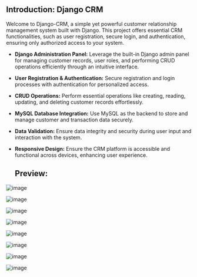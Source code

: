 ## Introduction: Django CRM
Welcome to Django-CRM, a simple yet powerful customer relationship management system built with Django. This project offers essential CRM functionalities, such as user registration, secure login, and authentication, ensuring only authorized access to your system.

* **Django Administration Panel:** Leverage the built-in Django admin panel for managing customer records, user roles, and performing CRUD operations efficiently through an intuitive interface.
  
* **User Registration & Authentication:** Secure registration and login processes with authentication for personalized access.

* **CRUD Operations:** Perform essential operations like creating, reading, updating, and deleting customer records effortlessly.

 * **MySQL Database Integration:** Use MySQL as the backend to store and manage customer and transaction data securely.
   
* **Data Validation:** Ensure data integrity and security during user input and interaction with the system.
 
* **Responsive Design:** Ensure the CRM platform is accessible and functional across devices, enhancing user experience.

  ## Preview:

![image](https://github.com/user-attachments/assets/553878b2-d5ab-4ead-a8e1-13252f790289)

![image](https://github.com/user-attachments/assets/e88716f3-3045-4242-af72-57bb111f6fac)

![image](https://github.com/user-attachments/assets/911902ee-89d3-4d82-8053-7b6001003ab7)

![image](https://github.com/user-attachments/assets/ffe0c48e-1c0b-4ae6-a377-d93bd4cc0fa7)

![image](https://github.com/user-attachments/assets/60e95050-0bb0-4663-84cb-5f6bf79028ab)

![image](https://github.com/user-attachments/assets/538c8f2e-08ef-4bfa-8db7-f27471684ef1)

![image](https://github.com/user-attachments/assets/0aa0688e-87bc-4bc8-9b19-4b3d10c77b78)

![image](https://github.com/user-attachments/assets/fd03b75f-f937-4c64-95c4-9391545e7946)







